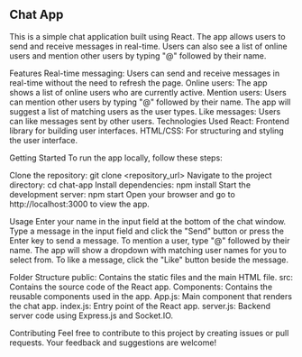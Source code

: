 ## Chat App

This is a simple chat application built using React. The app allows users to send and receive messages in real-time. Users can also see a list of online users and mention other users by typing "@" followed by their name.

Features
Real-time messaging: Users can send and receive messages in real-time without the need to refresh the page.
Online users: The app shows a list of online users who are currently active.
Mention users: Users can mention other users by typing "@" followed by their name. The app will suggest a list of matching users as the user types.
Like messages: Users can like messages sent by other users.
Technologies Used
React: Frontend library for building user interfaces.
HTML/CSS: For structuring and styling the user interface.

Getting Started
To run the app locally, follow these steps:

Clone the repository: git clone <repository_url>
Navigate to the project directory: cd chat-app
Install dependencies: npm install
Start the development server: npm start
Open your browser and go to http://localhost:3000 to view the app.

Usage
Enter your name in the input field at the bottom of the chat window.
Type a message in the input field and click the "Send" button or press the Enter key to send a message.
To mention a user, type "@" followed by their name. The app will show a dropdown with matching user names for you to select from.
To like a message, click the "Like" button beside the message.

Folder Structure
public: Contains the static files and the main HTML file.
src: Contains the source code of the React app.
Components: Contains the reusable components used in the app.
App.js: Main component that renders the chat app.
index.js: Entry point of the React app.
server.js: Backend server code using Express.js and Socket.IO.

Contributing
Feel free to contribute to this project by creating issues or pull requests. Your feedback and suggestions are welcome!
